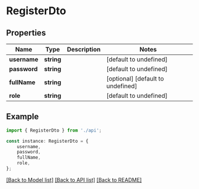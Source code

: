 # RegisterDto


## Properties

Name | Type | Description | Notes
------------ | ------------- | ------------- | -------------
**username** | **string** |  | [default to undefined]
**password** | **string** |  | [default to undefined]
**fullName** | **string** |  | [optional] [default to undefined]
**role** | **string** |  | [default to undefined]

## Example

```typescript
import { RegisterDto } from './api';

const instance: RegisterDto = {
    username,
    password,
    fullName,
    role,
};
```

[[Back to Model list]](../README.md#documentation-for-models) [[Back to API list]](../README.md#documentation-for-api-endpoints) [[Back to README]](../README.md)

